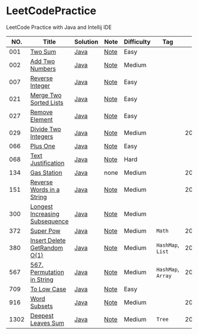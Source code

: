 # LeetCodePractice
LeetCode Practice with Java and Intellij IDE

|NO.|Title|Solution|Note|Difficulty|Tag|Date|
|---|-----|--------|----|----------|---|----|
|001|[Two Sum](https://leetcode.com/problems/two-sum/)|[Java](src/_001_Two_Sum.java)|[Note](Note/001.%20Two%20Sum)|Easy||
|002|[Add Two Numbers](https://leetcode.com/problems/add-two-numbers/)|[Java](src/_002_Add_Two_Numbers.java)|[Note](Note/002.%20Add%20Two%20Numbers)|Medium||
|007|[Reverse Integer](https://leetcode.com/problems/reverse-integer/)|[Java](src/_007_Reverse_Integer.java)|[Note](Note/007.%20Reverse%20Integer)|Easy||
|021|[Merge Two Sorted Lists](https://leetcode.com/problems/merge-two-sorted-lists/)|[Java](src/_021_Merge_Two_Sorted_Lists.java)|[Note](Note/021.%20Merge%20Two%20Sorted%20Lists)|Easy||
|027|[Remove Element](https://leetcode.com/problems/reverse-integer/)|[Java](src/_027_Remove_Element.java)|[Note](Note/027.%20Remove%20Element)|Easy||
|029|[Divide Two Integers](https://leetcode.com/problems/divide-two-integers/)|[Java](src/_029_Divide_Two_Integers.java)|[Note](Note/029.%20Divide%20Two%20Integers)|Medium||2021/10/20|
|066|[Plus One](https://leetcode.com/problems/plus-one/)|[Java](src/_066_Plus_One.java)|[Note](Note/066.%20Plus%20One)|Easy||
|068|[Text Justification](https://leetcode.com/problems/text-justification/)|[Java](src/_068_Text_Justification.java)|[Note](Note/068.%20Text%20Justification)|Hard||
|134|[Gas Station](https://leetcode.com/problems/gas-station/)|[Java](src/_134_Gas_Station.java)|none|Medium||2021/10/20|
|151|[Reverse Words in a String](https://leetcode.com/problems/reverse-words-in-a-string/)|[Java](src/_151_Reverse_Words_in_a_String)|[Note](Note/151.%20Reverse%20Words%20in%20a%20String)|Medium||2021/10/21|
|300|[Longest Increasing Subsequence](https://leetcode.com/problems/longest-increasing-subsequence/)|[Java](src/_300_Longest_Increasing_Subsequence.java)|[Note](Note/300.%20Longest%20Increasing%20Subsequence)|Medium||
|372|[Super Pow](https://leetcode.com/problems/super-pow/)|[Java](src/_372_Super_Pow.java)|[Note](Note/372.%20Super%20Pow)|Medium|`Math`|2021/10/22|
|380|[Insert Delete GetRandom O(1)](https://leetcode.com/problems/insert-delete-getrandom-o1/)|[Java](src/_380_Insert_Delete_GetRandom_O_1.java)|[Note](Note/380.%20Insert%20Delete%20GetRandom%20O(1))|Medium|`HashMap`, `List`|2021/10/22|
|567|[567. Permutation in String](https://leetcode.com/problems/permutation-in-string/)|[Java](src/_567_Permutation_in_String.java)|[Note](Note/567.%20Permutation%20in%20String)|Medium|`HashMap`, `Array`|2021/10/22|
|709|[To Low Case](https://leetcode.com/problems/to-lower-case/)|[Java](src/_709_ToLowerCase.java)|[Note](Note/709.%20To%20Lower%20Case)|Easy||
|916|[Word Subsets](https://leetcode.com/problems/word-subsets/)|[Java](src/_916_Word_Subsets.java)|[Note](Note/916.%20Word%20Subsets)|Medium||2021/10/20|
|1302|[Deepest Leaves Sum](https://leetcode.com/problems/deepest-leaves-sum/)|[Java](src/_1302_Deepest_Leaves_Sum)|[Note](Note/1302.%20Deepest%20Leaves%20Sum)|Medium|`Tree`|2021/10/21|
